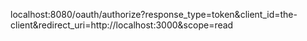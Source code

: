 localhost:8080/oauth/authorize?response_type=token&client_id=the-client&redirect_uri=http://localhost:3000&scope=read